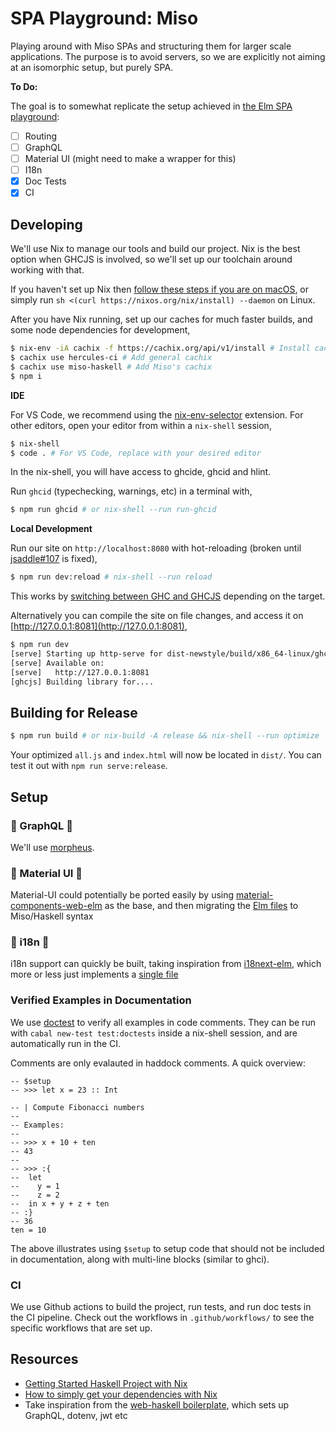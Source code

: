 # SPA Playground: Miso
Playing around with Miso SPAs and structuring them for larger scale applications. The purpose is to avoid servers, so we are explicitly not aiming at an isomorphic setup, but purely SPA.

**To Do:**

The goal is to somewhat replicate the setup achieved in [the Elm SPA playground](https://github.com/Tehnix/playground-spa-elm):

- [ ] Routing
- [ ] GraphQL
- [ ] Material UI (might need to make a wrapper for this)
- [ ] I18n
- [x] Doc Tests
- [x] CI

## Developing

We'll use Nix to manage our tools and build our project. Nix is the best option when GHCJS is involved, so we'll set up our toolchain around working with that.

If you haven't set up Nix then [follow these steps if you are on macOS](https://gist.github.com/Tehnix/38efa7ff1215ae49bf17925ce1684266#setting-up-nix), or simply run `sh <(curl https://nixos.org/nix/install) --daemon` on Linux.

After you have Nix running, set up our caches for much faster builds, and some node dependencies for development,

```bash
$ nix-env -iA cachix -f https://cachix.org/api/v1/install # Install cachix for quick builds
$ cachix use hercules-ci # Add general cachix
$ cachix use miso-haskell # Add Miso's cachix
$ npm i
```

**IDE**

For VS Code, we recommend using the [nix-env-selector](https://github.com/arrterian/nix-env-selector) extension. For other editors, open your editor from within a `nix-shell` session,

```bash
$ nix-shell
$ code . # For VS Code, replace with your desired editor
```

In the nix-shell, you will have access to ghcide, ghcid and hlint.

Run `ghcid` (typechecking, warnings, etc) in a terminal with,

```bash
$ npm run ghcid # or nix-shell --run run-ghcid
```

**Local Development**

Run our site on `http://localhost:8080` with hot-reloading (broken until [jsaddle#107](https://github.com/ghcjs/jsaddle/issues/107) is fixed),

```bash
$ npm run dev:reload # nix-shell --run reload
```

This works by [switching between GHC and GHCJS](https://github.com/dmjio/miso/blob/master/sample-app-jsaddle/Main.hs#L32-L40) depending on the target.

Alternatively you can compile the site on file changes, and access it on [http://127.0.0.1:8081](http://127.0.0.1:8081),

```bash
$ npm run dev
[serve] Starting up http-serve for dist-newstyle/build/x86_64-linux/ghcjs-8.6.0.1/app-0.1.0.0/x/app/build/app/app.jsexe
[serve] Available on:
[serve]   http://127.0.0.1:8081
[ghcjs] Building library for....
```

## Building for Release

```bash
$ npm run build # or nix-build -A release && nix-shell --run optimize
```

Your optimized `all.js` and `index.html` will now be located in `dist/`. You can test it out with `npm run serve:release`.

## Setup

### 🚧 GraphQL 🚧

We'll use [morpheus](https://github.com/morpheusgraphql/morpheus-graphql).

### 🚧 Material UI 🚧

Material-UI could potentially be ported easily by using [material-components-web-elm](https://github.com/aforemny/material-components-web-elm) as the base, and then migrating the [Elm files](https://github.com/aforemny/material-components-web-elm/src/Material) to Miso/Haskell syntax


### 🚧 i18n 🚧

i18n support can quickly be built, taking inspiration from [i18next-elm](https://github.com/ChristophP/elm-i18next/tree/4.0.0), which more or less just implements a [single file](https://github.com/ChristophP/elm-i18next/blob/4.0.0/src/I18Next.elm)

### Verified Examples in Documentation

We use [doctest](https://hackage.haskell.org/package/doctest) to verify all examples in code comments. They can be run with `cabal new-test test:doctests` inside a nix-shell session, and are automatically run in the CI.

Comments are only evalauted in haddock comments. A quick overview:

```
-- $setup
-- >>> let x = 23 :: Int

-- | Compute Fibonacci numbers
--
-- Examples:
--
-- >>> x + 10 + ten
-- 43
--
-- >>> :{
--  let
--    y = 1
--    z = 2
--  in x + y + z + ten
-- :}
-- 36
ten = 10
```

The above illustrates using `$setup` to setup code that should not be included in documentation, along with multi-line blocks (similar to ghci).

### CI

We use Github actions to build the project, run tests, and run doc tests in the CI pipeline. Check out the workflows in `.github/workflows/` to see the specific workflows that are set up.

## Resources

- [Getting Started Haskell Project with Nix](https://maybevoid.com/posts/2019-01-27-getting-started-haskell-nix.html)
- [How to simply get your dependencies with Nix](https://dev.to/monacoremo/how-to-simply-get-your-dependencies-with-nix-2ce1)
- Take inspiration from the [web-haskell boilerplate](https://github.com/dandoh/web-haskell), which sets up GraphQL, dotenv, jwt etc
